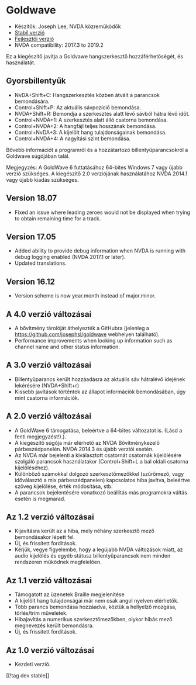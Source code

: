 # Goldwave #

* Készítők: Joseph Lee, NVDA közreműködők
* [Stabil verzió][1]
* [Fejlesztői verzió][2]
* NVDA compatibility: 2017.3 to 2019.2

Ez a kiegészítő javítja a Goldvawe hangszerkesztő hozzáférhetőségét, és
használatát.

## Gyorsbillentyűk ##

* NvDA+Shift+C: Hangszerkesztés közben átvált a parancsok bemondására.
* Control+Shift+P: Az aktuális sávpozíció bemondása.
* NVDA+Shift+R: Bemondja a szerkesztés alatt lévő sávból hátra lévő időt.
* Control+NVDA+1: A szerkesztés alatt álló csatorna bemondása.
* Control+NVDA+2: A hangfájl teljes hosszának bemondása.
* Control+NvDA+3: A kijelölt hang tulajdonságainak bemondása.
* Control+NVDA+4: A nagyítási szint bemondása.

Bővebb információt a programról és a hozzátartozó billentyűparancsokról a
Goldwave súgójában talál.

Megjegyzés: A GoldWave 6 futtatásához 64-bites Windows 7 vagy újabb verzió
szükséges. A kiegészítő 2.0 verziójának használatához NVDA 2014.1 vagy újabb
kiadás szükséges.

## Version 18.07

* Fixed an issue where leading zeroes would not be displayed when trying to
  obtain remaining time for a track.

## Version 17.05

* Added ability to provide debug information when NVDA is running with debug
  logging enabled (NVDA 2017.1 or later).
* Updated translations.

## Version 16.12

* Version scheme is now year.month instead of major.minor.

## A 4.0 verzió változásai

* A bővítmény tárolóját áthelyezték a GitHubra (jelenleg a
  https://github.com/josephsl/goldwave webhelyen található).
* Performance improvements when looking up information such as channel name
  and other status information.

## A 3.0 verzió változásai

* Billentyűparancs került hozzáadásra az aktuális sáv hátralévő idejének
  lekérésére (NVDA+Shift+r)
* Kissebb javítások történtek az állapot információk bemondásában, úgy mint
  csatorna információk.

## A 2.0 verzió változásai

* A GoldWave 6 támogatása, beleértve a 64-bites változatot is. (Lásd a fenti
  megjegyzést!).).
* A kiegészítő súgója már elérhető az NVDA Bővítménykezelő
  párbeszédpanelén. NVDA 2014.3 és újabb verziói esetén.
* Az NVDA már bejelenti a kiválasztott csatornát csatornák kijelölésére
  szolgáló parancsok használatakor (Control+Shift+L a bal oldali csatorna
  kijelöléséhez).
* Különböző számokkal dolgozó szerkesztőmezőkkel (szűrőmező, vagy
  időválasztó a mix párbeszédpanelen) kapcsolatos hiba javítva, beleértve
  szöveg kijelölése, érték módosítása, stb.
* A parancsok bejelentésére vonatkozó beállítás más programokra váltás
  esetén is megmarad.

## Az 1.2 verzió változásai

* Kijavításra került az a hiba, mely néhány szerkesztő mező bemondásakor
  lépett fel.
* Új, és frissített fordítások.
* Kérjük, vegye figyelembe, hogy a legújabb NVDA változások miatt, az audio
  kijelölés és egyéb státusz billentyűparancsok nem minden rendszeren
  működnek megfelelően.

## Az 1.1 verzió változásai

* Támogatott az üzenetek Braille megjelenítése
* A kijelölt hang tulajdonságai már nem csak angol nyelven elérhetők.
* Több parancs bemondása hozzáadva, köztük a hellyelző mozgása, törlés/trim
  műveletek.
* Hibajavítás a numerikus szerkesztőmezőkben, olykor hibás mező megnevezés
  került bemondásra.
* Új, és frissített fordítások.

## Az 1.0 verzió változásai

* Kezdeti verzió.

[[!tag dev stable]]

[1]: https://addons.nvda-project.org/files/get.php?file=gwv

[2]: https://addons.nvda-project.org/files/get.php?file=gwv-dev
